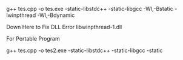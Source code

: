 g++ tes.cpp -o tes.exe -static-libstdc++ -static-libgcc -Wl,-Bstatic -lwinpthread -Wl,-Bdynamic

Down Here to Fix DLL Error libwinpthread-1.dll 

For Portable Program

g++ tes.cpp -o tes2.exe -static-libstdc++ -static-libgcc -static
